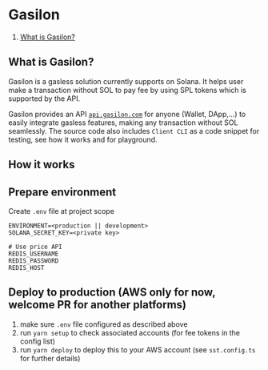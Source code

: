 # Gasilon

1. [What is Gasilon?](#what-is-gasilon)

## What is Gasilon?

Gasilon is a gasless solution currently supports on Solana. It helps user make a transaction without SOL to pay fee by using SPL tokens which is supported by the API.

Gasilon provides an API [`api.gasilon.com`](https://api.gasilon.com) for anyone (Wallet, DApp,...) to easily integrate gasless features, making any transaction without SOL seamlessly. The source code also includes `Client CLI` as a code snippet for testing, see how it works and for playground.

## How it works



## Prepare environment

Create `.env` file at project scope

```
ENVIRONMENT=<production || development>
SOLANA_SECRET_KEY=<private key>

# Use price API
REDIS_USERNAME
REDIS_PASSWORD
REDIS_HOST
```

## Deploy to production (AWS only for now, welcome PR for another platforms)
1. make sure `.env` file configured as described above
2. run `yarn setup` to check associated accounts (for fee tokens in the config list)
3. run `yarn deploy` to deploy this to your AWS account (see `sst.config.ts` for further details)

